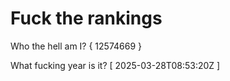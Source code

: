 # Fuck the rankings

Who the hell am I?
{ 12574669 }

What fucking year is it?
[ 2025-03-28T08:53:20Z ]
